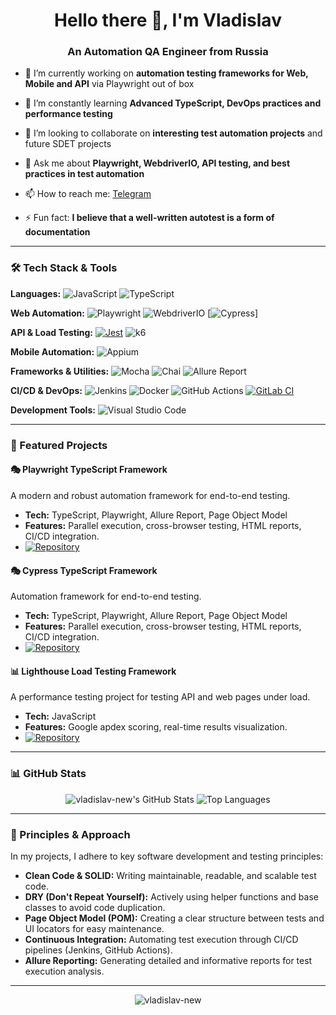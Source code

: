 <h1 align="center">Hello there 👋, I'm Vladislav</h1>
<h3 align="center">An Automation QA Engineer from Russia</h3>

- 🔭 I’m currently working on **automation testing frameworks for Web, Mobile and API** via Playwright out of box

- 🌱 I’m constantly learning **Advanced TypeScript, DevOps practices and performance testing**

- 👯 I’m looking to collaborate on **interesting test automation projects** and future SDET projects

- 💬 Ask me about **Playwright, WebdriverIO, API testing, and best practices in test automation**

- 📫 How to reach me: [Telegram](@soother63)

- ⚡ Fun fact: **I believe that a well-written autotest is a form of documentation**

---

### 🛠️ Tech Stack & Tools

**Languages:**
![JavaScript](https://img.shields.io/badge/JavaScript-F7DF1E?style=for-the-badge&logo=javascript&logoColor=black)
![TypeScript](https://img.shields.io/badge/TypeScript-007ACC?style=for-the-badge&logo=typescript&logoColor=white)

**Web Automation:**
![Playwright](https://img.shields.io/badge/Playwright-2EAD33?style=for-the-badge&logo=Playwright&logoColor=white)
![WebdriverIO](https://img.shields.io/badge/WebdriverIO-EA5906?style=for-the-badge&logo=webdriverio&logoColor=white)
[![Cypress](https://img.shields.io/badge/Cypress-69D3A7?logo=cypress&logoColor=fff)]

**API & Load Testing:**
[![Jest](https://img.shields.io/badge/Jest-C21325?logo=jest&logoColor=fff)](#)
![k6](https://img.shields.io/badge/k6-7D64FF?style=for-the-badge&logo=k6&logoColor=white)

**Mobile Automation:**
![Appium](https://img.shields.io/badge/Appium-0D8EBB?style=for-the-badge)

**Frameworks & Utilities:**
![Mocha](https://img.shields.io/badge/Mocha-8D6748?style=for-the-badge&logo=mocha&logoColor=white)
![Chai](https://img.shields.io/badge/Chai-A30701?style=for-the-badge&logo=chai&logoColor=white)
![Allure Report](https://img.shields.io/badge/Allure_Report-FF6A00?style=for-the-badge)

**CI/CD & DevOps:**
![Jenkins](https://img.shields.io/badge/Jenkins-D24939?style=for-the-badge&logo=jenkins&logoColor=white)
![Docker](https://img.shields.io/badge/Docker-2496ED?style=for-the-badge&logo=docker&logoColor=white)
![GitHub Actions](https://img.shields.io/badge/GitHub_Actions-2088FF?style=for-the-badge&logo=githubactions&logoColor=white)
[![GitLab CI](https://img.shields.io/badge/GitLab%20CI-FC6D26?logo=gitlab&logoColor=fff)](#)

**Development Tools:**
![Visual Studio Code](https://img.shields.io/badge/VS_Code-007ACC?style=for-the-badge&logo=visual-studio-code&logoColor=white)

---

### 📁 Featured Projects

#### 🎭 Playwright TypeScript Framework
A modern and robust automation framework for end-to-end testing.
- **Tech:** TypeScript, Playwright, Allure Report, Page Object Model
- **Features:** Parallel execution, cross-browser testing, HTML reports, CI/CD integration.
- [![Repository](https://img.shields.io/badge/View_Repository-181717?style=flat-square&logo=github&logoColor=white)](https://github.com/Vladislav-new/playwrightDemo)

#### 🎭 Cypress TypeScript Framework
Automation framework for end-to-end testing.
- **Tech:** TypeScript, Playwright, Allure Report, Page Object Model
- **Features:** Parallel execution, cross-browser testing, HTML reports, CI/CD integration.
- [![Repository](https://img.shields.io/badge/View_Repository-181717?style=flat-square&logo=github&logoColor=white)](https://github.com/Vladislav-new/cypressDemo)

#### 📊 Lighthouse Load Testing Framework
A performance testing project for testing API and web pages under load.
- **Tech:** JavaScript
- **Features:** Google apdex scoring, real-time results visualization.
- [![Repository](https://img.shields.io/badge/View_Repository-181717?style=flat-square&logo=github&logoColor=white)](https://github.com/Vladislav-new/lighthouseReports)

---

### 📊 GitHub Stats

<p align="center">
  <img src="https://github-readme-stats.vercel.app/api?username=vladislav-new&show_icons=true&theme=radical" alt="vladislav-new's GitHub Stats" />
  <img src="https://github-readme-stats.vercel.app/api/top-langs/?username=vladislav-new&layout=compact&theme=radical" alt="Top Languages" />
</p>

---

### 🤝 Principles & Approach

In my projects, I adhere to key software development and testing principles:

*   **Clean Code & SOLID:** Writing maintainable, readable, and scalable test code.
*   **DRY (Don't Repeat Yourself):** Actively using helper functions and base classes to avoid code duplication.
*   **Page Object Model (POM):** Creating a clear structure between tests and UI locators for easy maintenance.
*   **Continuous Integration:** Automating test execution through CI/CD pipelines (Jenkins, GitHub Actions).
*   **Allure Reporting:** Generating detailed and informative reports for test execution analysis.

---

<p align="center">
  <img src="https://komarev.com/ghpvc/?username=vladislav-new&label=Profile%20views&color=0e75b6&style=flat" alt="vladislav-new" />
</p>

